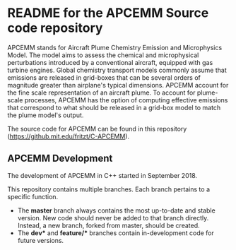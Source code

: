 # README for the APCEMM Source code repository

APCEMM stands for Aircraft Plume Chemistry Emission and Microphysics Model. The model aims to assess the chemical and microphysical perturbations introduced by a conventional aircraft, equipped with gas turbine engines. Global chemistry transport models commonly assume that emissions are released in grid-boxes that can be several orders of magnitude greater than airplane's typical dimensions. APCEMM account for the fine scale representation of an aircraft plume. To account for
plume-scale processes, APCEMM has the option of computing effective emissions that correspond to what should be released in a grid-box model to match the plume model's output.

The source code for APCEMM can be found in this repository (https://github.mit.edu/fritzt/C-APCEMM).

## APCEMM Development


The development of APCEMM in C++ started in September 2018. 

This repository contains multiple branches. Each branch pertains to a specific function.

* The __master__ branch always contains the most up-to-date and stable version. New code should never be added to that branch directly. Instead, a new branch, forked from master, should be created.
* The __dev*__ and __feature/*__ branches contain in-development code for future versions.

